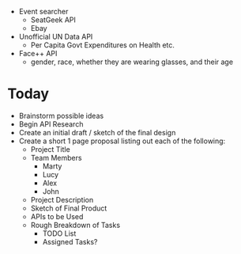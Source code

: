 * Event searcher
    - SeatGeek API
    - Ebay
* Unofficial UN Data API
    - Per Capita Govt Expenditures on Health etc.
* Face++ API
    - gender, race, whether they are wearing glasses, and their age

# Today
* Brainstorm possible ideas 
* Begin API Research
* Create an initial draft / sketch of the final design
* Create a short 1 page proposal listing out each of the following:
    - Project Title 
    - Team Members
        - Marty
        - Lucy
        - Alex
        - John
    - Project Description
    - Sketch of Final Product
    - APIs to be Used
    - Rough Breakdown of Tasks 
        - TODO List
        - Assigned Tasks?